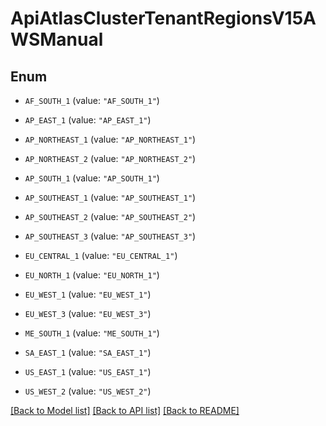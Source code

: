 # ApiAtlasClusterTenantRegionsV15AWSManual

## Enum


* `AF_SOUTH_1` (value: `"AF_SOUTH_1"`)

* `AP_EAST_1` (value: `"AP_EAST_1"`)

* `AP_NORTHEAST_1` (value: `"AP_NORTHEAST_1"`)

* `AP_NORTHEAST_2` (value: `"AP_NORTHEAST_2"`)

* `AP_SOUTH_1` (value: `"AP_SOUTH_1"`)

* `AP_SOUTHEAST_1` (value: `"AP_SOUTHEAST_1"`)

* `AP_SOUTHEAST_2` (value: `"AP_SOUTHEAST_2"`)

* `AP_SOUTHEAST_3` (value: `"AP_SOUTHEAST_3"`)

* `EU_CENTRAL_1` (value: `"EU_CENTRAL_1"`)

* `EU_NORTH_1` (value: `"EU_NORTH_1"`)

* `EU_WEST_1` (value: `"EU_WEST_1"`)

* `EU_WEST_3` (value: `"EU_WEST_3"`)

* `ME_SOUTH_1` (value: `"ME_SOUTH_1"`)

* `SA_EAST_1` (value: `"SA_EAST_1"`)

* `US_EAST_1` (value: `"US_EAST_1"`)

* `US_WEST_2` (value: `"US_WEST_2"`)


[[Back to Model list]](../README.md#documentation-for-models) [[Back to API list]](../README.md#documentation-for-api-endpoints) [[Back to README]](../README.md)


